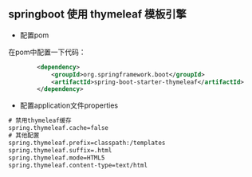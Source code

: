 ## springboot 使用 thymeleaf 模板引擎

- 配置pom

在pom中配置一下代码：
````xml
		<dependency>
			<groupId>org.springframework.boot</groupId>
			<artifactId>spring-boot-starter-thymeleaf</artifactId>
		</dependency>
````

- 配置application文件properties

````xml
# 禁用thymeleaf缓存
spring.thymeleaf.cache=false
# 其他配置
spring.thymeleaf.prefix=classpath:/templates
spring.thymeleaf.suffix=.html  
spring.thymeleaf.mode=HTML5
spring.thymeleaf.content-type=text/html  
````